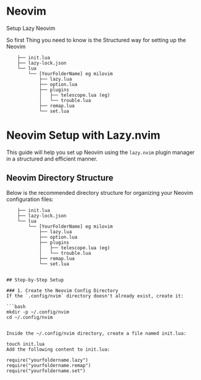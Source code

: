 # Neovim
Setup Lazy Neovim

So first Thing you need to know is the Structured way for setting up the Neovim 

```nvim
    ├── init.lua
    ├── lazy-lock.json
    └── lua
        └── [YourFolderName] eg milovim
            ├── lazy.lua  
            ├── option.lua
            ├── plugins
            │   ├── telescope.lua (eg)
            │   └── trouble.lua
            ├── remap.lua
            └── set.lua

```
# Neovim Setup with Lazy.nvim

This guide will help you set up Neovim using the `lazy.nvim` plugin manager in a structured and efficient manner.

## Neovim Directory Structure

Below is the recommended directory structure for organizing your Neovim configuration files:

```nvim
    ├── init.lua
    ├── lazy-lock.json
    └── lua
        └── [YourFolderName] eg milovim
            ├── lazy.lua  
            ├── option.lua
            ├── plugins
            │   ├── telescope.lua (eg)
            │   └── trouble.lua
            ├── remap.lua
            └── set.lua


## Step-by-Step Setup

### 1. Create the Neovim Config Directory
If the `.config/nvim` directory doesn't already exist, create it:

```bash
mkdir -p ~/.config/nvim
cd ~/.config/nvim


Inside the ~/.config/nvim directory, create a file named init.lua:

touch init.lua
Add the following content to init.lua:

require("yourfoldername.lazy")
require("yourfoldername.remap")
require("yourfoldername.set")




